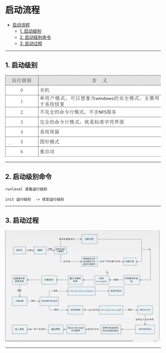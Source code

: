 # 启动流程

- [启动流程](#启动流程)
  - [1. 启动级别](#1-启动级别)
  - [2. 启动级别命令](#2-启动级别命令)
  - [3. 启动过程](#3-启动过程)

---

## 1. 启动级别

![运行级别](images/2023-09-06-19-02-00.png)

---

## 2. 启动级别命令

```Linux
runlevel 查看运行级别

init 运行级别  -> 改变运行级别
```

---

## 3. 启动过程

![启动过程](images/2023-09-06-19-16-56.png)

---
